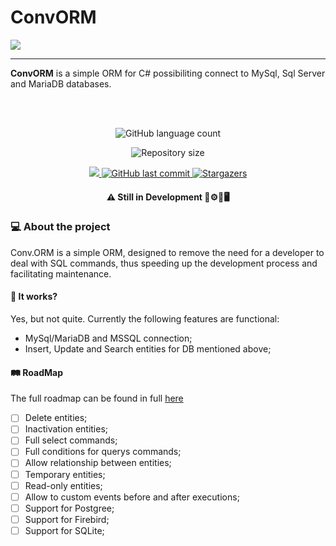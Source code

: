 # ConvORM

![](/LogoWithText.png)

------

**ConvORM** is a simple ORM for C# possibiliting connect to MySql, Sql Server and MariaDB databases.

<br></br>

<div align="center" style={{display: 'flex', justifyContent: 'center', gap:'1rem', width: '100%'}}>
  <img alt="GitHub language count" src="https://img.shields.io/github/languages/count/ConvORM/Conv.ORM.NET5?color=%2304D361"></img>

  <img alt="Repository size" src="https://img.shields.io/github/repo-size/ConvORM/Conv.ORM.NET5"></img>
  
  <a href="https://www.nuget.org/packages/Conv.ORM">
    <img src="https://img.shields.io/nuget/vpre/Conv.ORM.svg"></img>
  </a>
  
  <a href="https://github.com/ConvORM/Conv.ORM.NET5/commits/develop">
    <img alt="GitHub last commit" src="https://img.shields.io/github/last-commit/ConvORM/Conv.ORM.NET5"></img>
  </a>
    
   <a href="https://github.com/ConvORM/Conv.ORM.NET5stargazers">
    <img alt="Stargazers" src="https://img.shields.io/github/stars/ConvORM/Conv.ORM.NET5?style=social"></img>
  </a>  
</div>

<h4 align="center">
    ⚠ Still in Development 🚧⚙🔧🖥
</h4>

### 💻 About the project
Conv.ORM is a simple ORM, designed to remove the need for a developer to deal with SQL commands, thus speeding up the development process and facilitating maintenance.

#### 🚧 It works?
Yes, but not quite. Currently the following features are functional:
* MySql/MariaDB and MSSQL connection;
* Insert, Update and Search entities for DB mentioned above;

#### 🛤 RoadMap
The full roadmap can be found in full [here](https://github.com/ConvORM/Conv.ORM.NET5/projects/1)
- [ ] Delete entities;
- [ ] Inactivation entities;
- [ ] Full select commands;
- [ ] Full conditions for querys commands;
- [ ] Allow relationship between entities;
- [ ] Temporary entities;
- [ ] Read-only entities;
- [ ] Allow to custom events before and after executions;
- [ ] Support for Postgree;
- [ ] Support for Firebird;
- [ ] Support for SQLite;